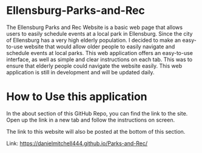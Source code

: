 # Ellensburg-Parks-and-Rec

The Ellensburg Parks and Rec Website is a basic web page that allows users to easily schedule events at a local park in Ellensburg. Since the city of Ellensburg has
a very high elderly population. I decided to make an easy-to-use website that would allow older people to easily navigate and schedule events at local parks. This 
web application offers an easy-to-use interface, as well as simple and clear instructions on each tab. This was to ensure that elderly people could navigate the website
easily. This web application is still in development and will be updated daily.


# How to Use this application

In the about section of this GitHub Repo, you can find the link to the site. Open up the link in a new tab and follow the instructions on screen.

The link to this website will also be posted at the bottom of this section.

Link:  https://danielmitchell444.github.io/Parks-and-Rec/
